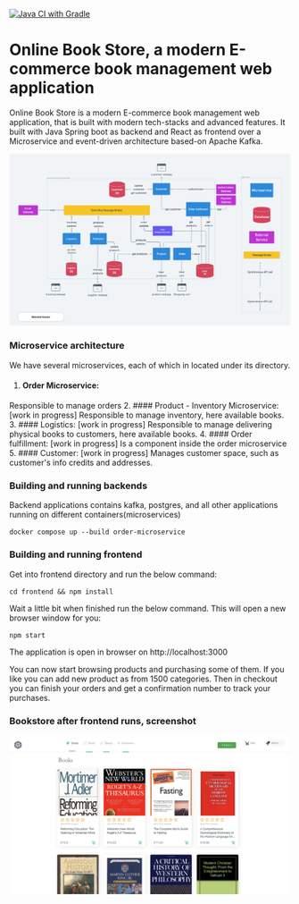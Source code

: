 [![Java CI with Gradle](https://github.com/metao1/microservice-online-book-store/actions/workflows/gradle.yml/badge.svg)](https://github.com/metao1/microservice-online-book-store/actions/workflows/gradle.yml)
# Online Book Store, a modern E-commerce book management web application

Online Book Store is a modern E-commerce book management web application, that is built with modern tech-stacks and advanced features. It built with Java Spring boot as backend and React as frontend over a Microservice and event-driven architecture based-on Apache Kafka.

![onlinebookstore-architecture.png](img/onlinebookstore-architecture.png)

### Microservice architecture
We have several microservices, each of which in located under its directory.
1. #### Order Microservice:
Responsible to manage orders
2. #### Product - Inventory Microservice: [work in progress]
Responsible to manage inventory, here available books.
3. #### Logistics: [work in progress]
Responsible to manage delivering physical books to customers, here available books.
4. #### Order fulfillment: [work in progress]
Is a component inside the order microservice
5. #### Customer: [work in progress]
Manages customer space, such as customer's info  credits and addresses.


### Building and running backends

Backend applications contains kafka, postgres, and all other applications running on different containers(microservices)  

```shell
docker compose up --build order-microservice
```

### Building and running frontend
Get into frontend directory and run the below command:

```shell
cd frontend && npm install
```

Wait a little bit when finished run the below command. This will open a new browser window for you:

```shell
npm start
```

The application is open in browser on http://localhost:3000

You can now start browsing products and purchasing some of them. If you like you can add new product as
from 1500 categories. Then in checkout you can finish your orders and get a confirmation number to track your purchases.


### Bookstore after frontend runs, screenshot

![product](img/Screenshot-2020-03-31.png)

